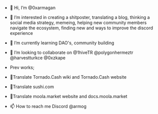 - 👋 Hi, I’m @0xarmagan
- 👀 I’m interested in creating a shitposter, translating a blog, thinking a social media strategy, memeing, helping new community members navigate the ecosystem, finding new and ways to improve the discord experience
- 🌱 I’m currently learning DAO's, community building
- 💞️ I’m looking to collaborate on @1hiveTR @polygonhermeztr @harvestturkce @0xzkape
-  Prev works;
-  📝Translate Tornado.Cash wiki and Tornado.Cash website
-  📝Translate sushi.com
-  📝Translate moola.market website and docs.moola.market

- 📫 How to reach me Discord @armog

<!---
0xarmagan/0xarmagan is a ✨ special ✨ repository because its `README.md` (this file) appears on your GitHub profile.
You can click the Preview link to take a look at your changes.
--->
